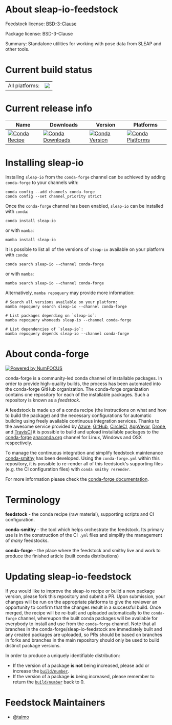 About sleap-io-feedstock
========================

Feedstock license: [BSD-3-Clause](https://github.com/conda-forge/sleap-io-feedstock/blob/main/LICENSE.txt)



Package license: BSD-3-Clause

Summary: Standalone utilities for working with pose data from SLEAP and other tools.

Current build status
====================


<table><tr><td>All platforms:</td>
    <td>
      <a href="https://dev.azure.com/conda-forge/feedstock-builds/_build/latest?definitionId=22979&branchName=main">
        <img src="https://dev.azure.com/conda-forge/feedstock-builds/_apis/build/status/sleap-io-feedstock?branchName=main">
      </a>
    </td>
  </tr>
</table>

Current release info
====================

| Name | Downloads | Version | Platforms |
| --- | --- | --- | --- |
| [![Conda Recipe](https://img.shields.io/badge/recipe-sleap--io-green.svg)](https://anaconda.org/conda-forge/sleap-io) | [![Conda Downloads](https://img.shields.io/conda/dn/conda-forge/sleap-io.svg)](https://anaconda.org/conda-forge/sleap-io) | [![Conda Version](https://img.shields.io/conda/vn/conda-forge/sleap-io.svg)](https://anaconda.org/conda-forge/sleap-io) | [![Conda Platforms](https://img.shields.io/conda/pn/conda-forge/sleap-io.svg)](https://anaconda.org/conda-forge/sleap-io) |

Installing sleap-io
===================

Installing `sleap-io` from the `conda-forge` channel can be achieved by adding `conda-forge` to your channels with:

```
conda config --add channels conda-forge
conda config --set channel_priority strict
```

Once the `conda-forge` channel has been enabled, `sleap-io` can be installed with `conda`:

```
conda install sleap-io
```

or with `mamba`:

```
mamba install sleap-io
```

It is possible to list all of the versions of `sleap-io` available on your platform with `conda`:

```
conda search sleap-io --channel conda-forge
```

or with `mamba`:

```
mamba search sleap-io --channel conda-forge
```

Alternatively, `mamba repoquery` may provide more information:

```
# Search all versions available on your platform:
mamba repoquery search sleap-io --channel conda-forge

# List packages depending on `sleap-io`:
mamba repoquery whoneeds sleap-io --channel conda-forge

# List dependencies of `sleap-io`:
mamba repoquery depends sleap-io --channel conda-forge
```


About conda-forge
=================

[![Powered by
NumFOCUS](https://img.shields.io/badge/powered%20by-NumFOCUS-orange.svg?style=flat&colorA=E1523D&colorB=007D8A)](https://numfocus.org)

conda-forge is a community-led conda channel of installable packages.
In order to provide high-quality builds, the process has been automated into the
conda-forge GitHub organization. The conda-forge organization contains one repository
for each of the installable packages. Such a repository is known as a *feedstock*.

A feedstock is made up of a conda recipe (the instructions on what and how to build
the package) and the necessary configurations for automatic building using freely
available continuous integration services. Thanks to the awesome service provided by
[Azure](https://azure.microsoft.com/en-us/services/devops/), [GitHub](https://github.com/),
[CircleCI](https://circleci.com/), [AppVeyor](https://www.appveyor.com/),
[Drone](https://cloud.drone.io/welcome), and [TravisCI](https://travis-ci.com/)
it is possible to build and upload installable packages to the
[conda-forge](https://anaconda.org/conda-forge) [anaconda.org](https://anaconda.org/)
channel for Linux, Windows and OSX respectively.

To manage the continuous integration and simplify feedstock maintenance
[conda-smithy](https://github.com/conda-forge/conda-smithy) has been developed.
Using the ``conda-forge.yml`` within this repository, it is possible to re-render all of
this feedstock's supporting files (e.g. the CI configuration files) with ``conda smithy rerender``.

For more information please check the [conda-forge documentation](https://conda-forge.org/docs/).

Terminology
===========

**feedstock** - the conda recipe (raw material), supporting scripts and CI configuration.

**conda-smithy** - the tool which helps orchestrate the feedstock.
                   Its primary use is in the construction of the CI ``.yml`` files
                   and simplify the management of *many* feedstocks.

**conda-forge** - the place where the feedstock and smithy live and work to
                  produce the finished article (built conda distributions)


Updating sleap-io-feedstock
===========================

If you would like to improve the sleap-io recipe or build a new
package version, please fork this repository and submit a PR. Upon submission,
your changes will be run on the appropriate platforms to give the reviewer an
opportunity to confirm that the changes result in a successful build. Once
merged, the recipe will be re-built and uploaded automatically to the
`conda-forge` channel, whereupon the built conda packages will be available for
everybody to install and use from the `conda-forge` channel.
Note that all branches in the conda-forge/sleap-io-feedstock are
immediately built and any created packages are uploaded, so PRs should be based
on branches in forks and branches in the main repository should only be used to
build distinct package versions.

In order to produce a uniquely identifiable distribution:
 * If the version of a package **is not** being increased, please add or increase
   the [``build/number``](https://docs.conda.io/projects/conda-build/en/latest/resources/define-metadata.html#build-number-and-string).
 * If the version of a package **is** being increased, please remember to return
   the [``build/number``](https://docs.conda.io/projects/conda-build/en/latest/resources/define-metadata.html#build-number-and-string)
   back to 0.

Feedstock Maintainers
=====================

* [@talmo](https://github.com/talmo/)


<!-- dummy commit to enable rerendering -->


<!-- dummy commit to enable rerendering -->

